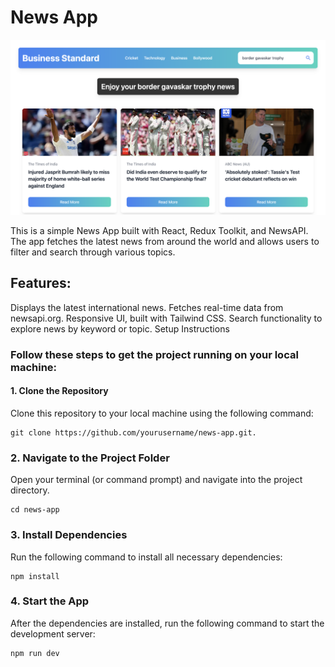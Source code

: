 # News App

![App Screenshot](https://raw.githubusercontent.com/Danishmalhotra115/News-App/main/src/Screenshot%202025-01-07%20at%2014.21.34.png)


This is a simple News App built with React, Redux Toolkit, and NewsAPI. The app fetches the latest news from around the world and allows users to filter and search through various topics.

## Features:

Displays the latest international news.
Fetches real-time data from newsapi.org.
Responsive UI, built with Tailwind CSS.
Search functionality to explore news by keyword or topic.
Setup Instructions

### Follow these steps to get the project running on your local machine:

#### 1. Clone the Repository
Clone this repository to your local machine using the following command:
```
git clone https://github.com/yourusername/news-app.git.
```
### 2. Navigate to the Project Folder
Open your terminal (or command prompt) and navigate into the project directory.
```
cd news-app
```
### 3. Install Dependencies
Run the following command to install all necessary dependencies:
```
npm install
```
### 4. Start the App
After the dependencies are installed, run the following command to start the development server:
```
npm run dev
```

